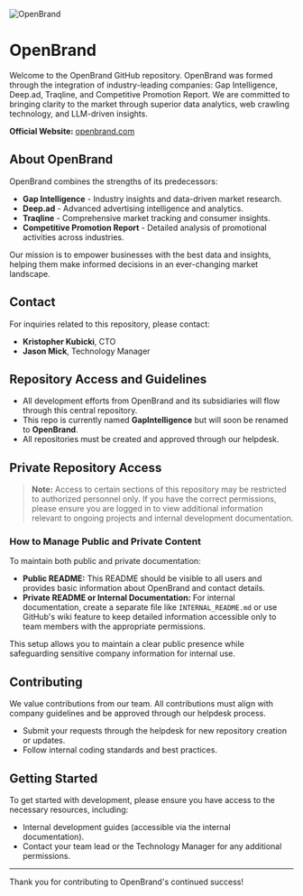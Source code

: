 ![OpenBrand](https://github.com/user-attachments/assets/cd96108a-f2ac-4e8f-af3b-68660b3c3b44)
# OpenBrand

Welcome to the OpenBrand GitHub repository. OpenBrand was formed through the integration of industry-leading companies: Gap Intelligence, Deep.ad, Traqline, and Competitive Promotion Report. We are committed to bringing clarity to the market through superior data analytics, web crawling technology, and LLM-driven insights.

**Official Website:** [openbrand.com](https://openbrand.com)

## About OpenBrand

OpenBrand combines the strengths of its predecessors:
- **Gap Intelligence** - Industry insights and data-driven market research.
- **Deep.ad** - Advanced advertising intelligence and analytics.
- **Traqline** - Comprehensive market tracking and consumer insights.
- **Competitive Promotion Report** - Detailed analysis of promotional activities across industries.

Our mission is to empower businesses with the best data and insights, helping them make informed decisions in an ever-changing market landscape.

## Contact

For inquiries related to this repository, please contact:

- **Kristopher Kubicki**, CTO
- **Jason Mick**, Technology Manager

## Repository Access and Guidelines

- All development efforts from OpenBrand and its subsidiaries will flow through this central repository.
- This repo is currently named **GapIntelligence** but will soon be renamed to **OpenBrand**.
- All repositories must be created and approved through our helpdesk.

## Private Repository Access

> **Note:** Access to certain sections of this repository may be restricted to authorized personnel only. If you have the correct permissions, please ensure you are logged in to view additional information relevant to ongoing projects and internal development documentation.

### How to Manage Public and Private Content

To maintain both public and private documentation:
- **Public README:** This README should be visible to all users and provides basic information about OpenBrand and contact details.
- **Private README or Internal Documentation:** For internal documentation, create a separate file like `INTERNAL_README.md` or use GitHub's wiki feature to keep detailed information accessible only to team members with the appropriate permissions.

This setup allows you to maintain a clear public presence while safeguarding sensitive company information for internal use.

## Contributing

We value contributions from our team. All contributions must align with company guidelines and be approved through our helpdesk process.

- Submit your requests through the helpdesk for new repository creation or updates.
- Follow internal coding standards and best practices.

## Getting Started

To get started with development, please ensure you have access to the necessary resources, including:
- Internal development guides (accessible via the internal documentation).
- Contact your team lead or the Technology Manager for any additional permissions.

---

Thank you for contributing to OpenBrand's continued success!
